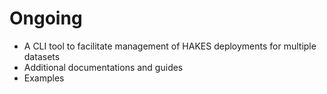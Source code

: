 # Ongoing

* A CLI tool to facilitate management of HAKES deployments for multiple datasets
* Additional documentations and guides
* Examples
